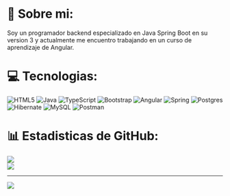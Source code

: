 # 💫 Sobre mi:
Soy un programador backend especializado en Java Spring Boot en su version 3 y actualmente me encuentro trabajando en un curso de aprendizaje de Angular.


# 💻 Tecnologias:
![HTML5](https://img.shields.io/badge/html5-%23E34F26.svg?style=for-the-badge&logo=html5&logoColor=white) ![Java](https://img.shields.io/badge/java-%23ED8B00.svg?style=for-the-badge&logo=openjdk&logoColor=white) ![TypeScript](https://img.shields.io/badge/typescript-%23007ACC.svg?style=for-the-badge&logo=typescript&logoColor=white) ![Bootstrap](https://img.shields.io/badge/bootstrap-%238511FA.svg?style=for-the-badge&logo=bootstrap&logoColor=white) ![Angular](https://img.shields.io/badge/angular-%23DD0031.svg?style=for-the-badge&logo=angular&logoColor=white) ![Spring](https://img.shields.io/badge/spring-%236DB33F.svg?style=for-the-badge&logo=spring&logoColor=white) ![Postgres](https://img.shields.io/badge/postgres-%23316192.svg?style=for-the-badge&logo=postgresql&logoColor=white) ![Hibernate](https://img.shields.io/badge/Hibernate-59666C?style=for-the-badge&logo=Hibernate&logoColor=white) ![MySQL](https://img.shields.io/badge/mysql-4479A1.svg?style=for-the-badge&logo=mysql&logoColor=white) ![Postman](https://img.shields.io/badge/Postman-FF6C37?style=for-the-badge&logo=postman&logoColor=white)
# 📊 Estadisticas de GitHub:
![](https://nirzak-streak-stats.vercel.app/?user=ObandoGarcia&theme=dark&hide_border=false)<br/>
![](https://github-readme-stats.vercel.app/api/top-langs/?username=ObandoGarcia&theme=dark&hide_border=false&include_all_commits=false&count_private=false&layout=compact)

---
[![](https://visitcount.itsvg.in/api?id=ObandoGarcia&icon=0&color=0)](https://visitcount.itsvg.in)

<!-- Proudly created with GPRM ( https://gprm.itsvg.in ) -->
